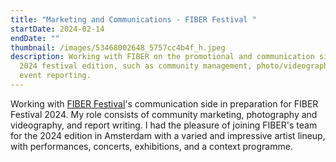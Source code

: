```yaml
---
title: "Marketing and Communications - FIBER Festival "
startDate: 2024-02-14
endDate: ""
thumbnail: /images/53468002648_5757cc4b4f_h.jpeg
description: Working with FIBER on the promotional and communication side of the
  2024 festival edition, such as community management, photo/videography, and
  event reporting.
---
```

Working with [FIBER Festival](https://fiberfestival.nl/)'s communication side in preparation for FIBER Festival 2024. My role consists of community marketing, photography and videography, and report writing. I had the pleasure of joining FIBER's team for the 2024 edition in Amsterdam with a varied and impressive artist lineup, with performances, concerts, exhibitions, and a context programme.
